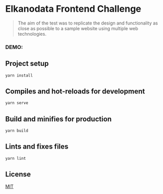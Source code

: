 # Elkanodata Frontend Challenge

> The aim of the test was to replicate the design and functionality as close as possible to a sample website using multiple web technologies.

### DEMO: 

## Project setup

```bash
yarn install
```

## Compiles and hot-reloads for development

```bash
yarn serve
```

## Build and minifies for production

```bash
yarn build
```

## Lints and fixes files

```bash
yarn lint
```

## License

[MIT](http://vjpr.mit-license.org)

[npm-image]: https://img.shields.io/npm/v/live-xxx.svg
[npm-url]: https://npmjs.org/package/live-xxx
[travis-image]: https://img.shields.io/travis/live-js/live-xxx/master.svg
[travis-url]: https://travis-ci.org/live-js/live-xxx
[coveralls-image]: https://img.shields.io/coveralls/live-js/live-xxx/master.svg
[coveralls-url]: https://coveralls.io/r/live-js/live-xxx?branch=master

